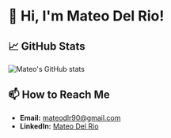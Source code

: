 # 👋 Hi, I'm Mateo Del Rio!

## 📈 GitHub Stats

![Mateo's GitHub stats](https://github-readme-stats.vercel.app/api?username=MateoDelRio-ABA&show_icons=true&theme=radical)

## 📫 How to Reach Me

- **Email:** mateodlr90@gmail.com
- **LinkedIn:** [Mateo Del Rio](https://www.linkedin.com/in/mateodelrio/)
